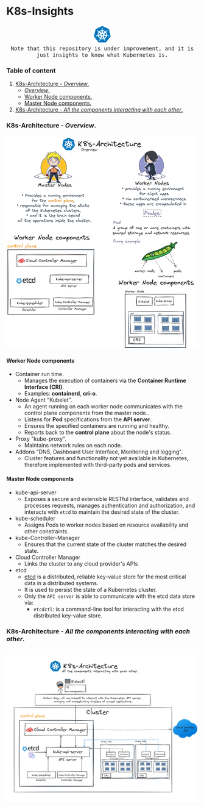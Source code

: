 # K8s-Insights

<p align="center">
  <img src="assets/1.png"  width="50px" height="50px">
  <br>
   <samp>
     Note that this repository is under improvement, and it is just insights to know what Kubernetes is.
  </samp>  
</p>



### Table of content

1. [K8s-Architecture - _Overview_.](#desc0)
   - [_Overview_.](#desc0,0)
   - [Worker Node components.](#desc0,1)
   - [Master Node components.](#desc0,2) 
2. [K8s-Architecture - _All the components interacting with each other_.](#desc1)

<a name="desc0"></a>
### K8s-Architecture - _Overview_.


<a name="desc0,0"><img alt="K8s-Architecture - _Overview_.png" src="assets/2.png" /></a>

<a name="desc0,1"></a>
#### Worker Node components
- Container run time.
    - Manages the execution of containers via the **Container Runtime Interface (CRI)**.
    - Examples: **containerd**, **cri-o**. 
- Node Agent "Kubelet".
    - An agent running on each worker node communicates with the control plane components from the master node..
    - Listens for **Pod** specifications from the **API server**.
    - Ensures the specified containers are running and healthy.
    - Reports back to the **control plane** about the node's status. 
- Proxy "kube-proxy".
    - Maintains network rules on each node.
- Addons "DNS, Dashboard User Interface, Monitoring and logging".
    - Cluster features and functionality not yet available in Kubernetes, therefore implemented with third-party pods and services.

<a name="desc0,2"></a>
#### Master Node components

- kube-api-server
    - Exposes a secure and extensible RESTful interface, validates and processes requests, manages authentication and authorization, and interacts with ```etcd``` to maintain the desired state of the cluster. 
- kube-scheduler
    - Assigns Pods to worker nodes based on resource availability and other constraints.
- kube-Controller-Manager  
    - Ensures that the current state of the cluster matches the desired state.
- Cloud Controller Manager
    - Links the cluster to any cloud provider's APIs
- etcd
    - [etcd](https://etcd.io/) is a distributed, reliable key-value store for the most critical data in a distributed systems.
    - It is used to persist the state of a Kubernetes cluster.
    - Only the ```API server``` is able to communicate with the etcd data store via:
        - ```etcdctl```: is a command-line tool for interacting with the etcd distributed key-value store. 

<a name="desc1"></a>
### K8s-Architecture - _All the components interacting with each other_.

<img alt="K8s-Architecture - _All the components interacting with each other_.png" src="assets/3.png" />
